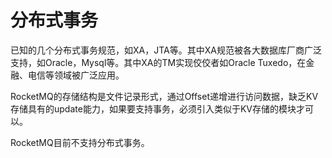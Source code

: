 # 分布式事务

已知的几个分布式事务规范，如XA，JTA等。其中XA规范被各大数据库厂商广泛支持，如Oracle，Mysql等。其中XA的TM实现佼佼者如Oracle Tuxedo，在金融、电信等领域被广泛应用。

RocketMQ的存储结构是文件记录形式，通过Offset递增进行访问数据，缺乏KV存储具有的update能力，如果要支持事务，必须引入类似于KV存储的模块才可以。

RocketMQ目前不支持分布式事务。

